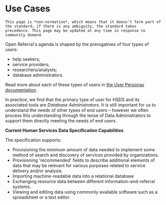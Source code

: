 Use Cases
=========

```{note}
This page is *non-normative*, which means that it doesn't form part of the standard; if there is any ambiguity, the standard takes precedence. This page may be updated at any time in response to community demand.
```

Open Referral's agenda is shaped by the prerogatives of four types of users: 

* help seekers;
* service providers;
* researchers/analysts;
* database administrators. 

Read more about each of these types of users in [the User Personas documentation](../initiative/users-and-personas). 

In practice, we find that the primary type of user for HSDS and its associated tools are *Database Administrators*. It is still important for us to understand the needs of other types of end users &ndash; however we often process this understanding through the lense of Data Administrators to support them directly meeting the needs of end users.

**Current Human Services Data Specification Capabilities**

The specification supports:

* Provisioning the minimum amount of data needed to implement some method of search and discovery of services provided by organizations.
* Provisioning 'recommended' fields to describe additional elements of data that may be relevant for various purposes related to service delivery and/or analysis.
* Importing machine-readable data into a relational database
* Exchanging resource data between different information-and-referral systems.
* Viewing and editing data using commonly available software such as a spreadsheet or a text editor.


